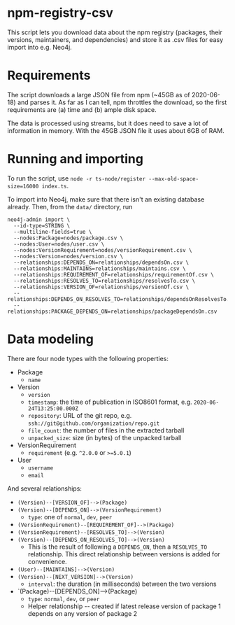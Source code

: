 # npm-registry-csv

This script lets you download data about the npm registry (packages, their versions, maintainers, and dependencies)
and store it as .csv files for easy import into e.g. Neo4j.

# Requirements

The script downloads a large JSON file from npm (~45GB as of 2020-06-18) and parses it.
As far as I can tell, npm throttles the download, so the first requirements are (a) time and (b) ample disk space.

The data is processed using streams, but it does need to save a lot of information in memory. With the 45GB JSON file it uses about 6GB of RAM.

# Running and importing

To run the script, use `node -r ts-node/register --max-old-space-size=16000 index.ts`.

To import into Neo4j, make sure that there isn't an existing database already. Then, from the `data/` directory, run
```
neo4j-admin import \
  --id-type=STRING \
  --multiline-fields=true \
  --nodes:Package=nodes/package.csv \
  --nodes:User=nodes/user.csv \
  --nodes:VersionRequirement=nodes/versionRequirement.csv \
  --nodes:Version=nodes/version.csv \
  --relationships:DEPENDS_ON=relationships/dependsOn.csv \
  --relationships:MAINTAINS=relationships/maintains.csv \
  --relationships:REQUIREMENT_OF=relationships/requirementOf.csv \
  --relationships:RESOLVES_TO=relationships/resolvesTo.csv \
  --relationships:VERSION_OF=relationships/versionOf.csv \
  --relationships:DEPENDS_ON_RESOLVES_TO=relationships/dependsOnResolvesTo.csv
  --relationships:PACKAGE_DEPENDS_ON=relationships/packageDependsOn.csv
```

# Data modeling

There are four node types with the following properties:

- Package
  - `name`
- Version
  - `version`
  - `timestamp`: the time of publication in ISO8601 format, e.g. `2020-06-24T13:25:00.000Z`
  - `repository`: URL of the git repo, e.g. `ssh://git@github.com/organization/repo.git`
  - `file_count`: the number of files in the extracted tarball
  - `unpacked_size`: size (in bytes) of the unpacked tarball
- VersionRequirement
  - `requirement` (e.g. `^2.0.0` or `>=5.0.1`)
- User
  - `username`
  - `email`

And several relationships:

- `(Version)--[VERSION_OF]-->(Package)`
- `(Version)--[DEPENDS_ON]-->(VersionRequirement)`
  - `type`: one of `normal`, `dev`, `peer`
- `(VersionRequirement)--[REQUIREMENT_OF]-->(Package)`
- `(VersionRequirement)--[RESOLVES_TO]-->(Version)`
- `(Version)--[DEPENDS_ON_RESOLVES_TO]-->(Version)`
  - This is the result of following a `DEPENDS_ON`, then a `RESOLVES_TO` relationship. This direct relationship between versions is added for convenience.
- `(User)--[MAINTAINS]-->(Version)`
- `(Version)--[NEXT_VERSION]-->(Version)`
  - `interval`: the duration (in milliseconds) between the two versions
- `(Package)--[DEPENDS_ON]-->(Package)
  - `type`: `normal`, `dev`, or `peer`
  - Helper relationship -- created if latest release version of package 1 depends on any version of package 2
